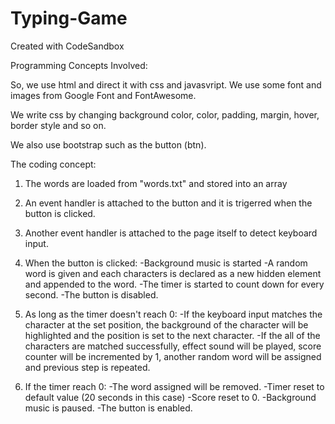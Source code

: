 # Typing-Game
Created with CodeSandbox

Programming Concepts Involved:


So, we use html and  direct it with css and javasvript. We use some font and images from Google Font and FontAwesome. 

We write css by changing background color, color, padding, margin, hover, border style and so on.

We also use bootstrap such as the button (btn).


The coding concept:
1) The words are loaded from "words.txt" and stored into an array

2) An event handler is attached to the button and it is trigerred when the button is clicked.

3) Another event handler is attached to the page itself to detect keyboard input.

4) When the button is clicked:
  -Background music is started
  -A random word is given and each characters is declared as a new hidden element and appended to the word.
  -The timer is started to count down for every second.
  -The button is disabled.
  
5) As long as the timer doesn't reach 0:
  -If the keyboard input matches the character at the set position, the background of the character will be highlighted and the position is set to the next character.
  -If the all of the characters are matched successfully, effect sound will be played, score counter will be incremented by 1, another random word will be assigned and previous step is repeated.
  
6) If the timer reach 0:
   -The word assigned will be removed.
   -Timer reset to default value (20 seconds in this case)
   -Score reset to 0.
   -Background music is paused.
   -The button is enabled.

